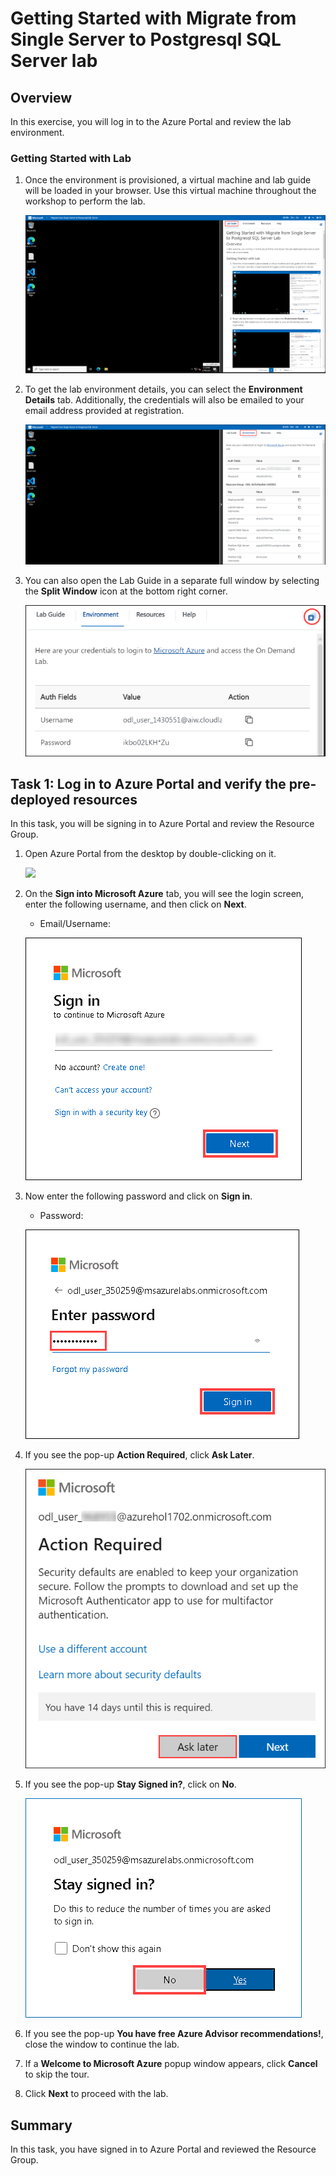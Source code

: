 # Getting Started with Migrate from Single Server to Postgresql SQL Server lab

## Overview

In this exercise, you will log in to the Azure Portal and review the lab environment.

### Getting Started with Lab

1. Once the environment is provisioned, a virtual machine and lab guide will be loaded in your browser. Use this virtual machine throughout the workshop to perform the lab.

    ![](Images/new-gt-1.png)

1. To get the lab environment details, you can select the **Environment Details** tab. Additionally, the credentials will also be emailed to your email address provided at registration.

    ![](Images/new-gt-2.png)
    
1. You can also open the Lab Guide in a separate full window by selecting the **Split Window** icon at the bottom right corner.

    ![](Images/new-gt-3.png) 
    
## Task 1: Log in to Azure Portal and verify the pre-deployed resources

In this task, you will be signing in to Azure Portal and review the Resource Group. 

1. Open Azure Portal from the desktop by double-clicking on it.
    
   ![](Images/azure%20portal.png)
   
2. On the **Sign into Microsoft Azure** tab, you will see the login screen, enter the following username, and then click on **Next**.

   * Email/Username: <inject key="AzureAdUserEmail"></inject>

   ![](https://github.com/CloudLabsAI-Azure/AIW-SAP-on-Azure/raw/main/media/M2-Ex1-portalsignin-1.png?raw=true)

3. Now enter the following password and click on **Sign in**. 

   * Password: <inject key="AzureAdUserPassword"></inject>

   ![](https://github.com/CloudLabsAI-Azure/AIW-SAP-on-Azure/blob/main/media/M2-Ex1-portalsignin-2.png?raw=true)

1. If you see the pop-up **Action Required**, click **Ask Later**.

   ![](Images/action.png)   

5. If you see the pop-up **Stay Signed in?**, click on **No**.

   ![](https://github.com/CloudLabsAI-Azure/AIW-SAP-on-Azure/raw/main/media/M2-Ex1-portalsignin-3.png?raw=true)

6. If you see the pop-up **You have free Azure Advisor recommendations!**, close the window to continue the lab.

7. If a **Welcome to Microsoft Azure** popup window appears, click **Cancel** to skip the tour.

8. Click **Next** to proceed with the lab.

## Summary

In this task, you have signed in to Azure Portal and reviewed the Resource Group.

